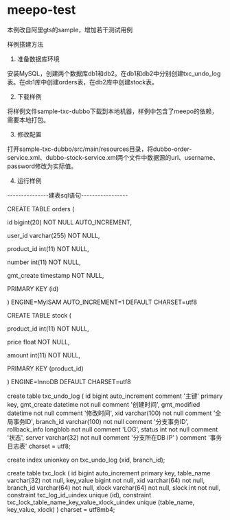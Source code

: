 # meepo-test
本例改自阿里gts的sample，增加若干测试用例


样例搭建方法
 
1) 准备数据库环境

安装MySQL，创建两个数据库db1和db2。在db1和db2中分别创建txc_undo_log表。在db1库中创建orders表，在db2库中创建stock表。

2) 下载样例

将样例文件sample-txc-dubbo下载到本地机器，样例中包含了meepo的依赖，需要本地打包。

3) 修改配置

打开sample-txc-dubbo/src/main/resources目录，将dubbo-order-service.xml、dubbo-stock-service.xml两个文件中数据源的url、username、password修改为实际值。

4) 运行样例


---------------建表sql语句-----------------

CREATE TABLE orders (

id bigint(20) NOT NULL AUTO_INCREMENT,

user_id varchar(255) NOT NULL,

product_id int(11) NOT NULL,

number int(11) NOT NULL,

gmt_create timestamp NOT NULL,

PRIMARY KEY (id)

) ENGINE=MyISAM AUTO_INCREMENT=1 DEFAULT CHARSET=utf8


CREATE TABLE stock (

product_id int(11) NOT NULL,

price float NOT NULL,

amount int(11) NOT NULL,

PRIMARY KEY (product_id)

) ENGINE=InnoDB DEFAULT CHARSET=utf8


create table txc_undo_log
(
  id            bigint auto_increment 
  comment '主键'
    primary key,
  gmt_create    datetime     not null
  comment '创建时间',
  gmt_modified  datetime     not null
  comment '修改时间',
  xid           varchar(100) not null
  comment '全局事务ID',
  branch_id     varchar(100) not null
  comment '分支事务ID',
  rollback_info longblob     not null
  comment 'LOG',
  status        int          not null
  comment '状态',
  server        varchar(32)  not null
  comment '分支所在DB IP'
)
  comment '事务日志表'
  charset = utf8;

create index unionkey
  on txc_undo_log (xid, branch_id);


create table txc_lock
(
  id         bigint auto_increment
    primary key,
  table_name varchar(32) not null,
  key_value  bigint      not null,
  xid        varchar(64) not null,
  branch_id  varchar(64) not null,
  xlock      varchar(64) not null,
  slock      int         not null,
  constraint txc_log_id_uindex
  unique (id),
  constraint txc_lock_table_name_key_value_xlock_uindex
  unique (table_name, key_value, xlock)
)
  charset = utf8mb4;

